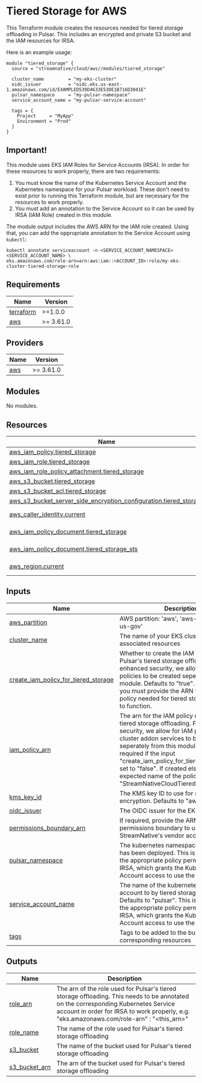 # Tiered Storage for AWS
This Terraform module creates the resources needed for tiered storage offloading in Pulsar. This includes an encrypted and private S3 bucket and the IAM resources for IRSA.

Here is an example usage:

```hcl
module "tiered_storage" {
  source = "streamnative/cloud/aws//modules/tiered_storage"

  cluster_name         = "my-eks-cluster"
  oidc_issuer          = "oidc.eks.us-east-1.amazonaws.com/id/EXAMPLED539D4633E53DE1B716D3041E"
  pulsar_namespace     = "my-pulsar-namespace"
  service_account_name = "my-pulsar-service-account"

  tags = {	  
    Project     = "MyApp"
    Environment = "Prod"
  }
}
```

## Important!
This module uses EKS IAM Roles for Service Accounts (IRSA). In order for these resources to work properly, there are two requirements:

1. You must know the name of the Kubernetes Service Account and the Kubernetes namespace for your Pulsar workload. These don't need to exist prior to running this Terraform module, but are necessary for the resources to work properly.
2. You must add an annotation to the Service Account so it can be used by IRSA (IAM Role) created in this module.

The module output includes the AWS ARN for the IAM role created. Using that, you can add the oppropriate annotation to the Service Account using `kubectl`:

```shell
kubectl annotate serviceaccount -n <SERVICE_ACCOUNT_NAMESPACE> <SERVICE_ACCOUNT_NAME> \
eks.amazonaws.com/role-arn=arn:aws:iam::<ACCOUNT_ID>:role/my-eks-cluster-tiered-storage-role
```

## Requirements

| Name | Version |
|------|---------|
| <a name="requirement_terraform"></a> [terraform](#requirement\_terraform) | >=1.0.0 |
| <a name="requirement_aws"></a> [aws](#requirement\_aws) | >= 3.61.0 |

## Providers

| Name | Version |
|------|---------|
| <a name="provider_aws"></a> [aws](#provider\_aws) | >= 3.61.0 |

## Modules

No modules.

## Resources

| Name | Type |
|------|------|
| [aws_iam_policy.tiered_storage](https://registry.terraform.io/providers/hashicorp/aws/latest/docs/resources/iam_policy) | resource |
| [aws_iam_role.tiered_storage](https://registry.terraform.io/providers/hashicorp/aws/latest/docs/resources/iam_role) | resource |
| [aws_iam_role_policy_attachment.tiered_storage](https://registry.terraform.io/providers/hashicorp/aws/latest/docs/resources/iam_role_policy_attachment) | resource |
| [aws_s3_bucket.tiered_storage](https://registry.terraform.io/providers/hashicorp/aws/latest/docs/resources/s3_bucket) | resource |
| [aws_s3_bucket_acl.tiered_storage](https://registry.terraform.io/providers/hashicorp/aws/latest/docs/resources/s3_bucket_acl) | resource |
| [aws_s3_bucket_server_side_encryption_configuration.tiered_storage](https://registry.terraform.io/providers/hashicorp/aws/latest/docs/resources/s3_bucket_server_side_encryption_configuration) | resource |
| [aws_caller_identity.current](https://registry.terraform.io/providers/hashicorp/aws/latest/docs/data-sources/caller_identity) | data source |
| [aws_iam_policy_document.tiered_storage](https://registry.terraform.io/providers/hashicorp/aws/latest/docs/data-sources/iam_policy_document) | data source |
| [aws_iam_policy_document.tiered_storage_sts](https://registry.terraform.io/providers/hashicorp/aws/latest/docs/data-sources/iam_policy_document) | data source |
| [aws_region.current](https://registry.terraform.io/providers/hashicorp/aws/latest/docs/data-sources/region) | data source |

## Inputs

| Name | Description | Type | Default | Required |
|------|-------------|------|---------|:--------:|
| <a name="input_aws_partition"></a> [aws\_partition](#input\_aws\_partition) | AWS partition: 'aws', 'aws-cn', or 'aws-us-gov' | `string` | `"aws"` | no |
| <a name="input_cluster_name"></a> [cluster\_name](#input\_cluster\_name) | The name of your EKS cluster and associated resources | `string` | n/a | yes |
| <a name="input_create_iam_policy_for_tiered_storage"></a> [create\_iam\_policy\_for\_tiered\_storage](#input\_create\_iam\_policy\_for\_tiered\_storage) | Whether to create the IAM policy used by Pulsar's tiered storage offloading. For enhanced security, we allow for these IAM policies to be created seperately from this module. Defaults to "true". If set to "false", you must provide the ARN for the IAM policy needed for tiered storage offloading to function. | `bool` | `true` | no |
| <a name="input_iam_policy_arn"></a> [iam\_policy\_arn](#input\_iam\_policy\_arn) | The arn for the IAM policy used for Pulsar's tiered storage offloading. For enhanced security, we allow for IAM policies used by cluster addon services to be created seperately from this module. This is only required if the input "create\_iam\_policy\_for\_tiered\_storage" is set to "false". If created elsewhere, the expected name of the policy is "StreamNativeCloudTieredStoragedPolicy". | `string` | `null` | no |
| <a name="input_kms_key_id"></a> [kms\_key\_id](#input\_kms\_key\_id) | The KMS key ID to use for server side encryption. Defaults to "aws/s3". | `string` | `"aws/s3"` | no |
| <a name="input_oidc_issuer"></a> [oidc\_issuer](#input\_oidc\_issuer) | The OIDC issuer for the EKS cluster | `string` | n/a | yes |
| <a name="input_permissions_boundary_arn"></a> [permissions\_boundary\_arn](#input\_permissions\_boundary\_arn) | If required, provide the ARN of the IAM permissions boundary to use for restricting StreamNative's vendor access. | `string` | `null` | no |
| <a name="input_pulsar_namespace"></a> [pulsar\_namespace](#input\_pulsar\_namespace) | The kubernetes namespace where Pulsar has been deployed. This is required to set the appropriate policy permissions for IRSA, which grants the Kubernetes Service Account access to use the IAM role | `string` | n/a | yes |
| <a name="input_service_account_name"></a> [service\_account\_name](#input\_service\_account\_name) | The name of the kubernetes service account to by tiered storage offloading. Defaults to "pulsar". This is required to set the appropriate policy permissions for IRSA, which grants the Kubernetes Service Account access to use the IAM role | `string` | `"pulsar"` | no |
| <a name="input_tags"></a> [tags](#input\_tags) | Tags to be added to the bucket and corresponding resources | `map(string)` | `{}` | no |

## Outputs

| Name | Description |
|------|-------------|
| <a name="output_role_arn"></a> [role\_arn](#output\_role\_arn) | The arn of the role used for Pulsar's tiered storage offloading. This needs to be annotated on the corresponding Kubernetes Service account in order for IRSA to work properly, e.g. "eks.amazonaws.com/role-arn" : "<this\_arn>" |
| <a name="output_role_name"></a> [role\_name](#output\_role\_name) | The name of the role used for Pulsar's tiered storage offloading |
| <a name="output_s3_bucket"></a> [s3\_bucket](#output\_s3\_bucket) | The name of the bucket used for Pulsar's tiered storage offloading |
| <a name="output_s3_bucket_arn"></a> [s3\_bucket\_arn](#output\_s3\_bucket\_arn) | The arn of the bucket used for Pulsar's tiered storage offloading |
